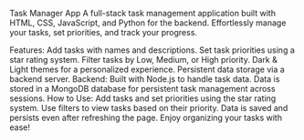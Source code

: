 Task Manager App
A full-stack task management application built with HTML, CSS, JavaScript, and Python for the backend. Effortlessly manage your tasks, set priorities, and track your progress.

Features:
Add tasks with names and descriptions.
Set task priorities using a star rating system.
Filter tasks by Low, Medium, or High priority.
Dark & Light themes for a personalized experience.
Persistent data storage via a backend server.
Backend:
Built with Node.js to handle task data.
Data is stored in a MongoDB database for persistent task management across sessions.
How to Use:
Add tasks and set priorities using the star rating system.
Use filters to view tasks based on their priority.
Data is saved and persists even after refreshing the page.
Enjoy organizing your tasks with ease!
